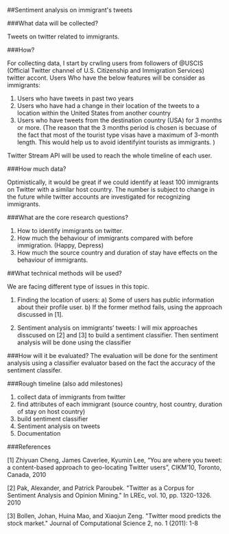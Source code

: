 ##Sentiment analysis on immigrant's tweets

###What data will be collected? 

Tweets on twitter related to immigrants.

###How?

For collecting data, I start by crwling users from followers of @USCIS (Official Twitter channel of U.S. Citizenship and Immigration Services) twitter accont.
Users Who have the below features will be consider as immigrants:

1. Users who have tweets in past two years
2. Users who have had a change in their location of the tweets to a location within the United States from another country
3. Users who have tweets from the destination country (USA) for 3 months or more. (The reason that the 3 months period is chosen is becuase of the fact that most of the tourist type visas have a maximum of 3-month length. This would help us to avoid identifyint tourists as immigrants. )

Twitter Stream API will be used to reach the whole timeline of each user.

###How much data?

Optimistically, it would be great if we could identify at least 100 immigrants on Twitter with a similar host country. The number is subject to change in the future while twitter accounts are investigated for recognizing immigrants.

###What are the core research questions?

1. How to identify immigrants on twitter.
2. How much the behaviour of immigrants compared with before immigration. (Happy, Depress)
3. How much the source country and duration of stay have effects on the behaviour of immigrants. 

##What technical methods will be used?

We are facing different type of issues in this topic. 

1. Finding the location of users:
	a) Some of users has public information about their profile user.
	b) If the former method fails, using  the approach discussed in [1].

2. Sentiment analysis on immigrants’ tweets:
	I will mix approaches disscused on [2] and [3] to build a sentiment classifier. Then sentiment analysis will be done using the classifier


###How will it be evaluated?
The evaluation will be done for the sentiment analysis using a classifier evaluator based on the fact the accuracy of the sentiment classifer. 

###Rough timeline (also add milestones)

1. collect data of immigrants from twitter
2. find attributes of each immigrant (source country, host country, duration of stay on host country)
3. build sentiment classifier
4. Sentiment analysis on tweets 
5. Documentation

###References

[1] Zhiyuan Cheng, James Caverlee, Kyumin Lee, “You are where you tweet: a content-based approach to geo-locating Twitter users”, CIKM’10, Toronto, Canada, 2010

[2] Pak, Alexander, and Patrick Paroubek. "Twitter as a Corpus for Sentiment Analysis and Opinion Mining." In LREc, vol. 10, pp. 1320-1326. 2010

[3] Bollen, Johan, Huina Mao, and Xiaojun Zeng. "Twitter mood predicts the stock market." Journal of Computational Science 2, no. 1 (2011): 1-8
